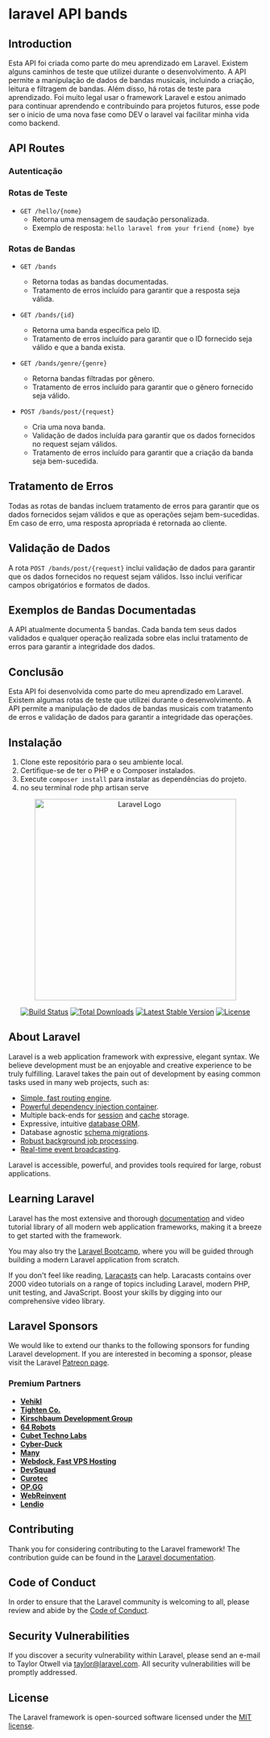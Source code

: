 # laravel API bands

## Introduction

Esta API foi criada como parte do meu aprendizado em Laravel. Existem alguns caminhos de teste que utilizei durante o desenvolvimento. A API permite a manipulação de dados de bandas musicais, incluindo a criação, leitura e filtragem de bandas. Além disso, há rotas de teste para aprendizado. Foi muito legal usar o framework Laravel e estou animado para continuar aprendendo e contribuindo para projetos futuros, esse pode ser o inicio de uma nova fase como DEV o laravel vai facilitar minha vida como backend.

## API Routes

### Autenticação

### Rotas de Teste

- `GET /hello/{nome}`
  - Retorna uma mensagem de saudação personalizada.
  - Exemplo de resposta: `hello laravel from your friend {nome} bye`

### Rotas de Bandas

- `GET /bands`
  - Retorna todas as bandas documentadas.
  - Tratamento de erros incluído para garantir que a resposta seja válida.

- `GET /bands/{id}`
  - Retorna uma banda específica pelo ID.
  - Tratamento de erros incluído para garantir que o ID fornecido seja válido e que a banda exista.

- `GET /bands/genre/{genre}`
  - Retorna bandas filtradas por gênero.
  - Tratamento de erros incluído para garantir que o gênero fornecido seja válido.

- `POST /bands/post/{request}`
  - Cria uma nova banda.
  - Validação de dados incluída para garantir que os dados fornecidos no request sejam válidos.
  - Tratamento de erros incluído para garantir que a criação da banda seja bem-sucedida.

## Tratamento de Erros

Todas as rotas de bandas incluem tratamento de erros para garantir que os dados fornecidos sejam válidos e que as operações sejam bem-sucedidas. Em caso de erro, uma resposta apropriada é retornada ao cliente.

## Validação de Dados

A rota `POST /bands/post/{request}` inclui validação de dados para garantir que os dados fornecidos no request sejam válidos. Isso inclui verificar campos obrigatórios e formatos de dados.

## Exemplos de Bandas Documentadas

A API atualmente documenta 5 bandas. Cada banda tem seus dados validados e qualquer operação realizada sobre elas inclui tratamento de erros para garantir a integridade dos dados.

## Conclusão

Esta API foi desenvolvida como parte do meu aprendizado em Laravel. Existem algumas rotas de teste que utilizei durante o desenvolvimento. A API permite a manipulação de dados de bandas musicais com tratamento de erros e validação de dados para garantir a integridade das operações.
## Instalação
1. Clone este repositório para o seu ambiente local.
2. Certifique-se de ter o PHP e o Composer instalados.
3. Execute `composer install` para instalar as dependências do projeto.
4. no seu terminal rode php artisan serve

<p align="center"><a href="https://laravel.com" target="_blank"><img src="https://raw.githubusercontent.com/laravel/art/master/logo-lockup/5%20SVG/2%20CMYK/1%20Full%20Color/laravel-logolockup-cmyk-red.svg" width="400" alt="Laravel Logo"></a></p>

<p align="center">
<a href="https://github.com/laravel/framework/actions"><img src="https://github.com/laravel/framework/workflows/tests/badge.svg" alt="Build Status"></a>
<a href="https://packagist.org/packages/laravel/framework"><img src="https://img.shields.io/packagist/dt/laravel/framework" alt="Total Downloads"></a>
<a href="https://packagist.org/packages/laravel/framework"><img src="https://img.shields.io/packagist/v/laravel/framework" alt="Latest Stable Version"></a>
<a href="https://packagist.org/packages/laravel/framework"><img src="https://img.shields.io/packagist/l/laravel/framework" alt="License"></a>
</p>

## About Laravel

Laravel is a web application framework with expressive, elegant syntax. We believe development must be an enjoyable and creative experience to be truly fulfilling. Laravel takes the pain out of development by easing common tasks used in many web projects, such as:

- [Simple, fast routing engine](https://laravel.com/docs/routing).
- [Powerful dependency injection container](https://laravel.com/docs/container).
- Multiple back-ends for [session](https://laravel.com/docs/session) and [cache](https://laravel.com/docs/cache) storage.
- Expressive, intuitive [database ORM](https://laravel.com/docs/eloquent).
- Database agnostic [schema migrations](https://laravel.com/docs/migrations).
- [Robust background job processing](https://laravel.com/docs/queues).
- [Real-time event broadcasting](https://laravel.com/docs/broadcasting).

Laravel is accessible, powerful, and provides tools required for large, robust applications.

## Learning Laravel

Laravel has the most extensive and thorough [documentation](https://laravel.com/docs) and video tutorial library of all modern web application frameworks, making it a breeze to get started with the framework.

You may also try the [Laravel Bootcamp](https://bootcamp.laravel.com), where you will be guided through building a modern Laravel application from scratch.

If you don't feel like reading, [Laracasts](https://laracasts.com) can help. Laracasts contains over 2000 video tutorials on a range of topics including Laravel, modern PHP, unit testing, and JavaScript. Boost your skills by digging into our comprehensive video library.

## Laravel Sponsors

We would like to extend our thanks to the following sponsors for funding Laravel development. If you are interested in becoming a sponsor, please visit the Laravel [Patreon page](https://patreon.com/taylorotwell).

### Premium Partners

- **[Vehikl](https://vehikl.com/)**
- **[Tighten Co.](https://tighten.co)**
- **[Kirschbaum Development Group](https://kirschbaumdevelopment.com)**
- **[64 Robots](https://64robots.com)**
- **[Cubet Techno Labs](https://cubettech.com)**
- **[Cyber-Duck](https://cyber-duck.co.uk)**
- **[Many](https://www.many.co.uk)**
- **[Webdock, Fast VPS Hosting](https://www.webdock.io/en)**
- **[DevSquad](https://devsquad.com)**
- **[Curotec](https://www.curotec.com/services/technologies/laravel/)**
- **[OP.GG](https://op.gg)**
- **[WebReinvent](https://webreinvent.com/?utm_source=laravel&utm_medium=github&utm_campaign=patreon-sponsors)**
- **[Lendio](https://lendio.com)**

## Contributing

Thank you for considering contributing to the Laravel framework! The contribution guide can be found in the [Laravel documentation](https://laravel.com/docs/contributions).

## Code of Conduct

In order to ensure that the Laravel community is welcoming to all, please review and abide by the [Code of Conduct](https://laravel.com/docs/contributions#code-of-conduct).

## Security Vulnerabilities

If you discover a security vulnerability within Laravel, please send an e-mail to Taylor Otwell via [taylor@laravel.com](mailto:taylor@laravel.com). All security vulnerabilities will be promptly addressed.

## License

The Laravel framework is open-sourced software licensed under the [MIT license](https://opensource.org/licenses/MIT).
